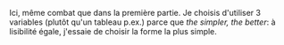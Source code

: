 Ici, même combat que dans la première partie. 
Je choisis d'utiliser 3 variables (plutôt qu'un tableau p.ex.) parce que *the simpler, the better*: à lisibilité égale, j'essaie de choisir la forme la plus simple.
